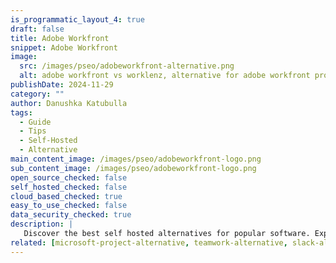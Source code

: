 ```yaml
---
is_programmatic_layout_4: true
draft: false
title: Adobe Workfront
snippet: Adobe Workfront
image:
  src: /images/pseo/adobeworkfront-alternative.png
  alt: adobe workfront vs worklenz, alternative for adobe workfront project managemet tool, task management, resource management, productivity, self-hosted
publishDate: 2024-11-29
category: ""
author: Danushka Katubulla
tags:
  - Guide
  - Tips
  - Self-Hosted
  - Alternative
main_content_image: /images/pseo/adobeworkfront-logo.png
sub_content_image: /images/pseo/adobeworkfront-logo.png
open_source_checked: false
self_hosted_checked: false
cloud_based_checked: true
easy_to_use_checked: false
data_security_checked: true
description: |
   Discover the best self hosted alternatives for popular software. Explore our comprehensive guides and find the perfect solution for your needs today.
related: [microsoft-project-alternative, teamwork-alternative, slack-alternative, asana-alternative]
---
```

